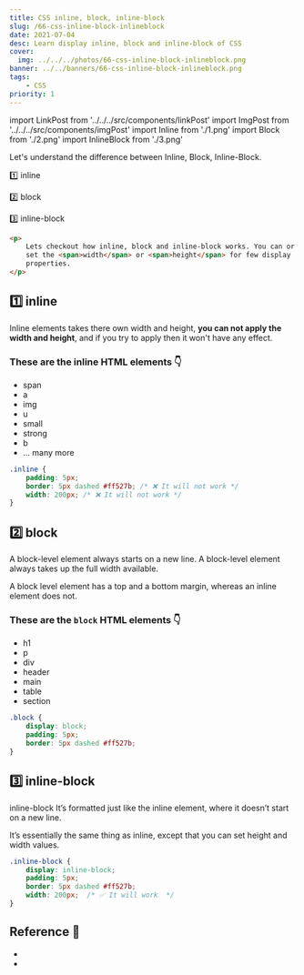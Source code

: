 ```yaml
---
title: CSS inline, block, inline-block
slug: /66-css-inline-block-inlineblock
date: 2021-07-04
desc: Learn display inline, block and inline-block of CSS
cover:
  img: ../../../photos/66-css-inline-block-inlineblock.png
banner: ../../banners/66-css-inline-block-inlineblock.png
tags:
    - CSS
priority: 1
---
```


import LinkPost from '../../../src/components/linkPost'
import ImgPost from '../../../src/components/imgPost'
import Inline from './1.png'
import Block from './2.png'
import InlineBlock from './3.png'

<p><span class='first-letter'>L</span>et's understand the difference between Inline, Block, Inline-Block.</p>

1️⃣ inline 

2️⃣ block

3️⃣ inline-block

```html
<p>
    Lets checkout how inline, block and inline-block works. You can or can't
    set the <span>width</span> or <span>height</span> for few display
    properties.
</p>
```

## 1️⃣ inline

Inline elements takes there own width and height, <b>you can not apply the width and height</b>, and if you try to apply then it won't have any effect.

### These are the inline HTML elements 👇

- span
- a
- img
- u
- small
- strong
- b
- ... many more

```css
.inline {
    padding: 5px;
    border: 5px dashed #ff527b; /* ❌ It will not work */
    width: 200px; /* ❌ It will not work */
}
```

<ImgPost src={Inline} alt="css display inline" />

## 2️⃣ block

A block-level element always starts on a new line. A block-level element always takes up the full width available.

A block level element has a top and a bottom margin, whereas an inline element does not.

### These are the `block` HTML elements 👇

- h1
- p
- div
- header
- main
- table
- section

```css
.block {
    display: block;
    padding: 5px;
    border: 5px dashed #ff527b;
}
```      

<ImgPost src={Block} alt="css display block" width={80} />

## 3️⃣ inline-block

inline-block It’s formatted just like the inline element, where it doesn’t start on a new line. 

It’s essentially the same thing as inline, except that you can set height and width values.

```css
.inline-block {
    display: inline-block;
    padding: 5px;
    border: 5px dashed #ff527b;
    width: 200px;  /* ✅ It will work  */
}
```

<ImgPost src={InlineBlock} alt="css display inline-block" />

## Reference 🧐

- <LinkPost href="https://developer.mozilla.org/en-US/docs/Web/HTML/Inline_elements" name="MDN Docs of Inline" />
- <LinkPost href="https://developer.mozilla.org/en-US/docs/Web/HTML/Block-level_elements" name="MDN Docs of Block" />

